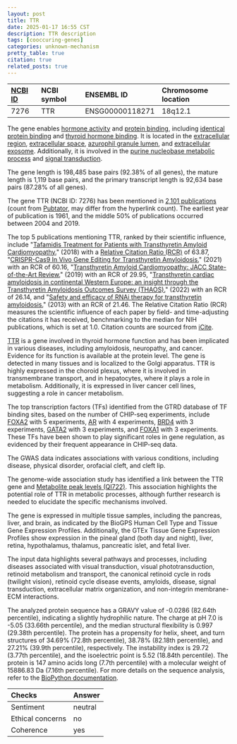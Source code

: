 ```yaml
---
layout: post
title: TTR
date: 2025-01-17 16:55 CST
description: TTR description
tags: [cooccuring-genes]
categories: unknown-mechanism
pretty_table: true
citation: true
related_posts: true
---
```




| [NCBI ID](https://www.ncbi.nlm.nih.gov/gene/7276) | NCBI symbol | ENSEMBL ID | Chromosome location |
| :-------- | :------- | :-------- | :------- |
| 7276  | TTR | ENSG00000118271 | 18q12.1 |



The gene enables [hormone activity](https://amigo.geneontology.org/amigo/term/GO:0005179) and [protein binding](https://amigo.geneontology.org/amigo/term/GO:0005515), including [identical protein binding](https://amigo.geneontology.org/amigo/term/GO:0042802) and [thyroid hormone binding](https://amigo.geneontology.org/amigo/term/GO:0070324). It is located in the [extracellular region](https://amigo.geneontology.org/amigo/term/GO:0005576), [extracellular space](https://amigo.geneontology.org/amigo/term/GO:0005615), [azurophil granule lumen](https://amigo.geneontology.org/amigo/term/GO:0035578), and [extracellular exosome](https://amigo.geneontology.org/amigo/term/GO:0070062). Additionally, it is involved in the [purine nucleobase metabolic process](https://amigo.geneontology.org/amigo/term/GO:0006144) and [signal transduction](https://amigo.geneontology.org/amigo/term/GO:0007165).


The gene length is 198,485 base pairs (92.38% of all genes), the mature length is 1,119 base pairs, and the primary transcript length is 92,634 base pairs (87.28% of all genes).


The gene TTR (NCBI ID: 7276) has been mentioned in [2,101 publications](https://pubmed.ncbi.nlm.nih.gov/?term=%22TTR%22) (count from [Pubtator](https://academic.oup.com/nar/article/47/W1/W587/5494727), may differ from the hyperlink count). The earliest year of publication is 1961, and the middle 50% of publications occurred between 2004 and 2019.


The top 5 publications mentioning TTR, ranked by their scientific influence, include "[Tafamidis Treatment for Patients with Transthyretin Amyloid Cardiomyopathy.](https://pubmed.ncbi.nlm.nih.gov/30145929)" (2018) with a [Relative Citation Ratio (RCR)](https://journals.plos.org/plosbiology/article?id=10.1371/journal.pbio.1002541) of 63.87, "[CRISPR-Cas9 In Vivo Gene Editing for Transthyretin Amyloidosis.](https://pubmed.ncbi.nlm.nih.gov/34215024)" (2021) with an RCR of 60.16, "[Transthyretin Amyloid Cardiomyopathy: JACC State-of-the-Art Review.](https://pubmed.ncbi.nlm.nih.gov/31171094)" (2019) with an RCR of 29.95, "[Transthyretin cardiac amyloidosis in continental Western Europe: an insight through the Transthyretin Amyloidosis Outcomes Survey (THAOS).](https://pubmed.ncbi.nlm.nih.gov/30938420)" (2022) with an RCR of 26.14, and "[Safety and efficacy of RNAi therapy for transthyretin amyloidosis.](https://pubmed.ncbi.nlm.nih.gov/23984729)" (2013) with an RCR of 21.46. The Relative Citation Ratio (RCR) measures the scientific influence of each paper by field- and time-adjusting the citations it has received, benchmarking to the median for NIH publications, which is set at 1.0. Citation counts are sourced from [iCite](https://icite.od.nih.gov).


[TTR](https://www.proteinatlas.org/ENSG00000118271-TTR) is a gene involved in thyroid hormone function and has been implicated in various diseases, including amyloidosis, neuropathy, and cancer. Evidence for its function is available at the protein level. The gene is detected in many tissues and is localized to the Golgi apparatus. TTR is highly expressed in the choroid plexus, where it is involved in transmembrane transport, and in hepatocytes, where it plays a role in metabolism. Additionally, it is expressed in liver cancer cell lines, suggesting a role in cancer metabolism.


The top transcription factors (TFs) identified from the GTRD database of TF binding sites, based on the number of CHIP-seq experiments, include [FOXA2](https://www.ncbi.nlm.nih.gov/gene/3170) with 5 experiments, [AR](https://www.ncbi.nlm.nih.gov/gene/367) with 4 experiments, [BRD4](https://www.ncbi.nlm.nih.gov/gene/23476) with 3 experiments, [GATA2](https://www.ncbi.nlm.nih.gov/gene/2624) with 3 experiments, and [FOXA1](https://www.ncbi.nlm.nih.gov/gene/3169) with 3 experiments. These TFs have been shown to play significant roles in gene regulation, as evidenced by their frequent appearance in CHIP-seq data.



The GWAS data indicates associations with various conditions, including disease, physical disorder, orofacial cleft, and cleft lip.


The genome-wide association study has identified a link between the TTR gene and [Metabolite peak levels (QI722)](https://pubmed.ncbi.nlm.nih.gov/35995766). This association highlights the potential role of TTR in metabolic processes, although further research is needed to elucidate the specific mechanisms involved.


The gene is expressed in multiple tissue samples, including the pancreas, liver, and brain, as indicated by the BioGPS Human Cell Type and Tissue Gene Expression Profiles. Additionally, the GTEx Tissue Gene Expression Profiles show expression in the pineal gland (both day and night), liver, retina, hypothalamus, thalamus, pancreatic islet, and fetal liver.


The input data highlights several pathways and processes, including diseases associated with visual transduction, visual phototransduction, retinoid metabolism and transport, the canonical retinoid cycle in rods (twilight vision), retinoid cycle disease events, amyloids, disease, signal transduction, extracellular matrix organization, and non-integrin membrane-ECM interactions.



The analyzed protein sequence has a GRAVY value of -0.0286 (82.64th percentile), indicating a slightly hydrophilic nature. The charge at pH 7.0 is -5.05 (33.66th percentile), and the median structural flexibility is 0.997 (29.38th percentile). The protein has a propensity for helix, sheet, and turn structures of 34.69% (72.8th percentile), 38.78% (82.18th percentile), and 27.21% (39.9th percentile), respectively. The instability index is 29.72 (3.77th percentile), and the isoelectric point is 5.52 (18.84th percentile). The protein is 147 amino acids long (7.7th percentile) with a molecular weight of 15886.83 Da (7.16th percentile). For more details on the sequence analysis, refer to the [BioPython documentation](https://biopython.org/docs/1.75/api/Bio.SeqUtils.ProtParam.html).





| Checks    | Answer |
| :-------- | :------- |
| Sentiment  | neutral   |
| Ethical concerns | no     |
| Coherence    | yes    |